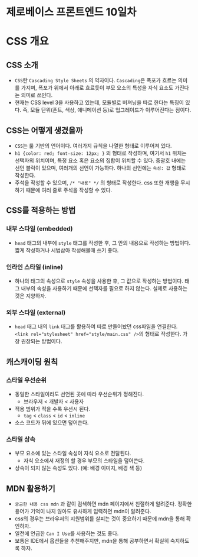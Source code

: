 제로베이스 프론트엔드 10일차
====================
# CSS 개요
## CSS 소개
* `CSS`란 `Cascading Style Sheets` 의 약자이다. `Cascading`은 폭포가 흐르는 의미를 가지며, 폭포가 위에서 아래로 흐르듯이 부모 요소의 특성을 자식 요소도 가진다는 의미로 쓰인다.
* 현재는 CSS level 3을 사용하고 있는데, 모듈별로 버져닝을 따로 한다는 특징이 있다. 즉, 모듈 단위(폰트, 색상, 애니메이션 등)로 업그레이드가 이루어진다는 점이다.

## CSS는 어떻게 생겼을까
* `CSS`는 룰 기반의 언어이다. 여러가지 규칙을 나열한 형태로 이루어져 있다.
* `h1 {color: red; font-size: 12px; }` 의 형태로 작성하며, 여기서 `h1` 위치는 선택자의 위치이며, 특정 요소 혹은 요소의 집합이 위치할 수 있다. 중괄호 내에는 선언 블럭이 있으며, 여러개의 선언이 가능하다. 하나의 선언에는 `속성: 값` 형태로 작성한다.
* 주석을 작성할 수 있으며, `/* "내용" */` 의 형태로 작성한다. css 또한 개행을 무시하기 때문에 여러 줄로 주석을 작성할 수 있다.

## CSS를 적용하는 방법
### 내부 스타일 (embedded)
* `head` 태그의 내부에 `style` 태그를 작성한 후, 그 안의 내용으로 작성하는 방법이다. 짧게 작성하거나 시범삼아 작성해볼때 쓰기 좋다.

### 인라인 스타일 (inline)
* 하나의 태그의 속성으로 `style` 속성을 사용한 후, 그 값으로 작성하는 방법이다. 태그 내부의 속성을 사용하기 때문에 선택자를 필요로 하지 않는다. 실제로 사용하는 것은 지양하자.

### 외부 스타일 (external)
* `head` 태그 내의 `link` 태그를 활용하여 따로 만들어놨던 css파일을 연결한다. `<link rel="stylesheet" href="style/main.css" />`의 형태로 작성한다. 가장 권장되는 방법이다. 

## 캐스캐이딩 원칙
### 스타일 우선순위
* 동일한 스타일이라도 선언된 곳에 따라 우선순위가 정해진다. 
	* 브라우저 < 개발자 < 사용자
* 적용 범위가 적을 수록 우선시 된다.
	* `tag` < `class` < `id` < `inline`
* 소스 코드가 뒤에 있으면 덮어쓴다. 

### 스타일 상속
* 부모 요소에 있는 스타일 속성이 자식 요소로 전달된다.
	* 자식 요소에서 재정의 할 경우 부모의 스타일을 덮어쓴다.
* 상속이 되지 않는 속성도 있다. (예: 배경 이미지, 배경 색 등)

## MDN 활용하기
* `궁금한 내용 css mdn` 과 같이 검색하면 mdn 페이지에서 친절하게 알려준다. 정확한 용어가 기억이 나지 않아도 유사하게 입력하면 mdn이 알려준다.
* css의 경우는 브라우저의 지원범위를 살피는 것이 중요하기 때문에 mdn을 통해 확인하자.
* 일전에 언급한 `Can I Use`를 사용하는 것도 좋다.
* 보통은 IDE에서 옵션들을 추천해주지만, mdn을 통해 공부하면서 확실히 숙지하도록 하자.
